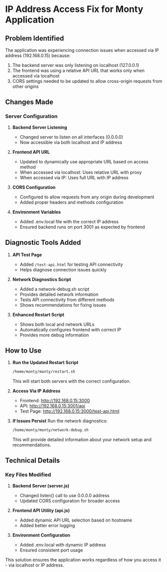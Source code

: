 # IP Address Access Fix for Monty Application

## Problem Identified

The application was experiencing connection issues when accessed via IP address (192.168.0.15) because:

1. The backend server was only listening on localhost (127.0.0.1)
2. The frontend was using a relative API URL that works only when accessed via localhost
3. CORS settings needed to be updated to allow cross-origin requests from other origins

## Changes Made

### Server Configuration

1. **Backend Server Listening**
   - Changed server to listen on all interfaces (0.0.0.0)
   - Now accessible via both localhost and IP address

2. **Frontend API URL**
   - Updated to dynamically use appropriate URL based on access method
   - When accessed via localhost: Uses relative URL with proxy
   - When accessed via IP: Uses full URL with IP address

3. **CORS Configuration**
   - Configured to allow requests from any origin during development
   - Added proper headers and methods configuration

4. **Environment Variables**
   - Added .env.local file with the correct IP address
   - Ensured backend runs on port 3001 as expected by frontend

## Diagnostic Tools Added

1. **API Test Page**
   - Added `/test-api.html` for testing API connectivity
   - Helps diagnose connection issues quickly

2. **Network Diagnostics Script**
   - Added a network-debug.sh script
   - Provides detailed network information
   - Tests API connectivity from different methods
   - Shows recommendations for fixing issues

3. **Enhanced Restart Script**
   - Shows both local and network URLs
   - Automatically configures frontend with correct IP
   - Provides more debug information

## How to Use

1. **Run the Updated Restart Script**
   ```bash
   /home/monty/monty/restart.sh
   ```
   This will start both servers with the correct configuration.

2. **Access Via IP Address**
   - Frontend: http://192.168.0.15:3000
   - API: http://192.168.0.15:3001/api
   - Test Page: http://192.168.0.15:3000/test-api.html

3. **If Issues Persist**
   Run the network diagnostics:
   ```bash
   /home/monty/monty/network-debug.sh
   ```
   This will provide detailed information about your network setup and recommendations.

## Technical Details

### Key Files Modified

1. **Backend Server (server.js)**
   - Changed listen() call to use 0.0.0.0 address
   - Updated CORS configuration for broader access

2. **Frontend API Utility (api.js)**
   - Added dynamic API URL selection based on hostname
   - Added better error logging

3. **Environment Configuration**
   - Added .env.local with dynamic IP address
   - Ensured consistent port usage

This solution ensures the application works regardless of how you access it - via localhost or IP address.